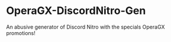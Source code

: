 # OperaGX-DiscordNitro-Gen
 An abusive generator of Discord Nitro with the specials OperaGX promotions!
